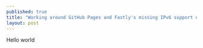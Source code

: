 ```yaml
---
published: true
title: "Working around GitHub Pages and Fastly's missing IPv6 support using Apache mod_proxy"
layout: post
---
```

Hello world
